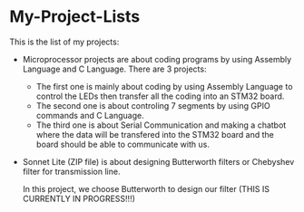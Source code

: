 # My-Project-Lists
This is the list of my projects:

- Microprocessor projects are about coding programs by using Assembly Language and C Language.
  There are 3 projects:
    - The first one is mainly about coding by using Assembly Language to control the LEDs then transfer all the coding into an STM32 board.
    - The second one is about controling 7 segments by using GPIO commands and C Language.
    - The third one is about Serial Communication and making a chatbot where the data will be transfered into the STM32 board and the board should be able to communicate with us.

- Sonnet Lite (ZIP file) is about designing Butterworth filters or Chebyshev filter for transmission line. 

  In this project, we choose Butterworth to design our filter (THIS IS CURRENTLY IN PROGRESS!!!)


